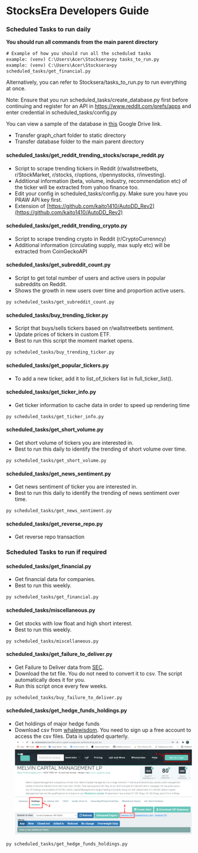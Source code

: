 # StocksEra Developers Guide

### Scheduled Tasks to run daily

<b>You should run all commands from the main parent directory</b>
```
# Example of how you should run all the scheduled tasks
example: (venv) C:\Users\Acer\Stocksera>py tasks_to_run.py
example: (venv) C:\Users\Acer\Stocksera>py scheduled_tasks/get_financial.py
```

Alternatively, you can refer to Stocksera/tasks_to_run.py to run everything at once.

Note: Ensure that you run scheduled_tasks/create_database.py first before continuing and register for an API in <a href="https://www.reddit.com/prefs/apps">https://www.reddit.com/prefs/apps </a> and enter credential in scheduled_tasks/config.py

You can view a sample of the database in <a href="https://drive.google.com/drive/folders/1qR7ssxnNzOUuvYCWR-kEajyoRoGKjbcT?usp=sharing">this</a> Google Drive link.
- Transfer graph_chart folder to static directory
- Transfer database folder to the main parent directory

#### scheduled_tasks/get_reddit_trending_stocks/scrape_reddit.py
- Script to scrape trending tickers in Reddit (r/wallstreetbets, r/StockMarket, r/stocks, r/options, r/pennystocks, r/investing).
- Additional information (beta, volume, industry, recommendation etc) of the ticker will be extracted from yahoo finance too.
- Edit your config in scheduled_tasks/config.py. Make sure you have you PRAW API key first.
- Extension of [https://github.com/kaito1410/AutoDD_Rev2](https://github.com/kaito1410/AutoDD_Rev2)

#### scheduled_tasks/get_reddit_trending_crypto.py
- Script to scrape trending crypto in Reddit (r/CryptoCurrenncy)
- Additional information (circulating supply, max suply etc) will be extracted from CoinGeckoAPI

#### scheduled_tasks/get_subreddit_count.py
- Script to get total number of users and active users in popular subreddits on Reddit.
- Shows the growth in new users over time and proportion active users.
```
py scheduled_tasks/get_subreddit_count.py
```

#### scheduled_tasks/buy_trending_ticker.py
- Script that buys/sells tickers based on r/wallstreetbets sentiment.
- Update prices of tickers in custom ETF.
- Best to run this script the moment market opens.
```
py scheduled_tasks/buy_trending_ticker.py
```

#### scheduled_tasks/get_popular_tickers.py
- To add a new ticker, add it to list_of_tickers list in full_ticker_list().

#### scheduled_tasks/get_ticker_info.py
- Get ticker information to cache data in order to speed up rendering time
```
py scheduled_tasks/get_ticker_info.py
```

#### scheduled_tasks/get_short_volume.py
- Get short volume of tickers you are interested in.
- Best to run this daily to identify the trending of short volume over time.
```
py scheduled_tasks/get_short_volume.py
```

#### scheduled_tasks/get_news_sentiment.py
- Get news sentiment of ticker you are interested in.
- Best to run this daily to identify the trending of news sentiment over time.
```
py scheduled_tasks/get_news_sentiment.py
```

#### scheduled_tasks/get_reverse_repo.py
- Get reverse repo transaction

### Scheduled Tasks to run if required

#### scheduled_tasks/get_financial.py
- Get financial data for companies.
- Best to run this weekly.
```
py scheduled_tasks/get_financial.py
```

#### scheduled_tasks/miscellaneous.py
- Get stocks with low float and high short interest.
- Best to run this weekly.
```
py scheduled_tasks/miscellaneous.py
```

#### scheduled_tasks/get_failure_to_deliver.py
- Get Failure to Deliver data from [SEC](https://www.sec.gov/data/foiadocsfailsdatahtm).
- Download the txt file. You do not need to convert it to csv. The script automatically does it for you.
- Run this script once every few weeks.
```
py scheduled_tasks/buy_failure_to_deliver.py
```

#### scheduled_tasks/get_hedge_funds_holdings.py
- Get holdings of major hedge funds
- Download csv from [whalewisdom](https://whalewisdom.com/). You need to sign up a free account to access the csv files. Data is updated quarterly.
![Get hedge funds instructions](../static/images/github/get_hedge_funds_instructions.png)
```
py scheduled_tasks/get_hedge_funds_holdings.py
```
